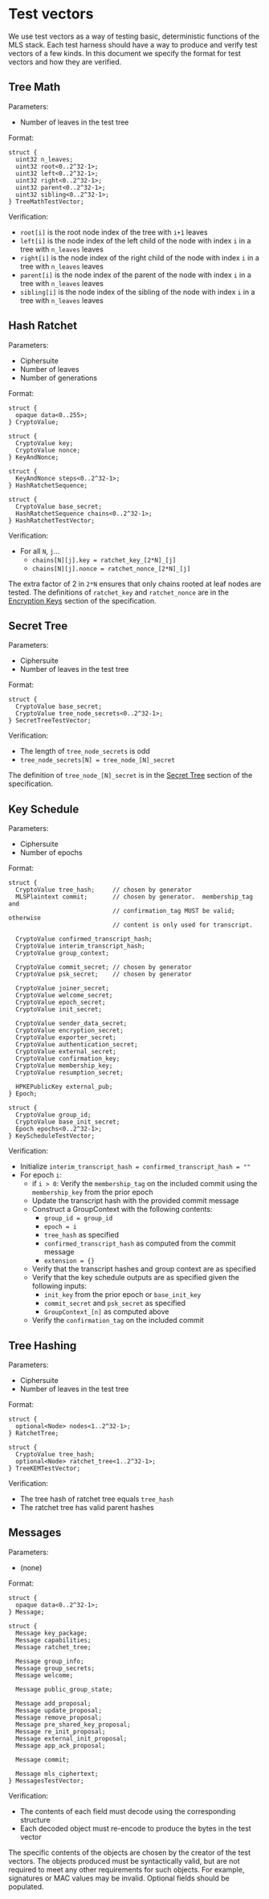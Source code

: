 # Test vectors

We use test vectors as a way of testing basic, deterministic functions of the
MLS stack.  Each test harness should have a way to produce and verify test
vectors of a few kinds.  In this document we specify the format for test vectors
and how they are verified.

## Tree Math

Parameters:
* Number of leaves in the test tree

Format:

```
struct {
  uint32 n_leaves;
  uint32 root<0..2^32-1>;
  uint32 left<0..2^32-1>;
  uint32 right<0..2^32-1>;
  uint32 parent<0..2^32-1>;
  uint32 sibling<0..2^32-1>;
} TreeMathTestVector;
```

Verification:

* `root[i]` is the root node index of the tree with `i+1` leaves
* `left[i]` is the node index of the left child of the node with index `i` in a
  tree with `n_leaves` leaves
* `right[i]` is the node index of the right child of the node with index `i` in
  a tree with `n_leaves` leaves
* `parent[i]` is the node index of the parent of the node with index `i` in a
  tree with `n_leaves` leaves
* `sibling[i]` is the node index of the sibling of the node with index `i` in a
  tree with `n_leaves` leaves

## Hash Ratchet

Parameters:
* Ciphersuite
* Number of leaves
* Number of generations

Format:

```
struct {
  opaque data<0..255>;
} CryptoValue;

struct {
  CryptoValue key;
  CryptoValue nonce;
} KeyAndNonce;

struct {
  KeyAndNonce steps<0..2^32-1>;
} HashRatchetSequence;

struct {
  CryptoValue base_secret;
  HashRatchetSequence chains<0..2^32-1>;
} HashRatchetTestVector;
```

Verification:

* For all `N`, `j`...
  * `chains[N][j].key = ratchet_key_[2*N]_[j]` 
  * `chains[N][j].nonce = ratchet_nonce_[2*N]_[j]` 

The extra factor of 2 in `2*N` ensures that only chains rooted at leaf nodes are
tested.  The definitions of `ratchet_key` and `ratchet_nonce` are in the
[Encryption
Keys](https://github.com/mlswg/mls-protocol/blob/master/draft-ietf-mls-protocol.md#encryption-keys)
section of the specification.

## Secret Tree

Parameters:
* Ciphersuite
* Number of leaves in the test tree

Format:

```
struct {
  CryptoValue base_secret;
  CryptoValue tree_node_secrets<0..2^32-1>;
} SecretTreeTestVector;
```

Verification:

* The length of `tree_node_secrets` is odd
* `tree_node_secrets[N] = tree_node_[N]_secret`

The definition of `tree_node_[N]_secret` is in the [Secret
Tree](https://github.com/mlswg/mls-protocol/blob/master/draft-ietf-mls-protocol.md#secret-tree-secret-tree)
section of the specification.

## Key Schedule

Parameters:
* Ciphersuite
* Number of epochs

Format:

```
struct {
  CryptoValue tree_hash;     // chosen by generator
  MLSPlaintext commit;       // chosen by generator.  membership_tag and
                             // confirmation_tag MUST be valid; otherwise 
                             // content is only used for transcript.

  CryptoValue confirmed_transcript_hash;
  CryptoValue interim_transcript_hash;
  CryptoValue group_context;

  CryptoValue commit_secret; // chosen by generator
  CryptoValue psk_secret;    // chosen by generator

  CryptoValue joiner_secret;
  CryptoValue welcome_secret;
  CryptoValue epoch_secret;
  CryptoValue init_secret;

  CryptoValue sender_data_secret;
  CryptoValue encryption_secret;
  CryptoValue exporter_secret;
  CryptoValue authentication_secret;
  CryptoValue external_secret;
  CryptoValue confirmation_key;
  CryptoValue membership_key;
  CryptoValue resumption_secret;

  HPKEPublicKey external_pub;
} Epoch;

struct {
  CryptoValue group_id;
  CryptoValue base_init_secret;
  Epoch epochs<0..2^32-1>;
} KeyScheduleTestVector;
```

Verification:
* Initialize `interim_transcript_hash = confirmed_transcript_hash = ""`
* For epoch `i`:
  * if `i > 0`: Verify the `membership_tag` on the included commit using the
    `membership_key` from the prior epoch
  * Update the transcript hash with the provided commit message
  * Construct a GroupContext with the following contents:
    * `group_id = group_id`
    * `epoch = i`
    * `tree_hash` as specified
    * `confirmed_transcript_hash` as computed from the commit message
    * `extension = {}`
  * Verify that the transcript hashes and group context are as specified
  * Verify that the key schedule outputs are as specified given the following
    inputs:
    * `init_key` from the prior epoch or `base_init_key`
    * `commit_secret` and `psk_secret` as specified
    * `GroupContext_[n]` as computed above
  * Verify the `confirmation_tag` on the included commit

## Tree Hashing

Parameters:
* Ciphersuite
* Number of leaves in the test tree

Format:
```
struct {
  optional<Node> nodes<1..2^32-1>;
} RatchetTree;

struct {
  CryptoValue tree_hash;
  optional<Node> ratchet_tree<1..2^32-1>; 
} TreeKEMTestVector;
```

Verification:
* The tree hash of ratchet tree equals `tree_hash`
* The ratchet tree has valid parent hashes

## Messages

Parameters:
* (none)

Format:
```
struct {
  opaque data<0..2^32-1>;
} Message;

struct {
  Message key_package;
  Message capabilities;
  Message ratchet_tree;

  Message group_info;
  Message group_secrets;
  Message welcome;

  Message public_group_state;

  Message add_proposal;
  Message update_proposal;
  Message remove_proposal;
  Message pre_shared_key_proposal;
  Message re_init_proposal;
  Message external_init_proposal;
  Message app_ack_proposal;

  Message commit;

  Message mls_ciphertext;
} MessagesTestVector;
```

Verification:
* The contents of each field must decode using the corresponding structure
* Each decoded object must re-encode to produce the bytes in the test vector

The specific contents of the objects are chosen by the creator of the test
vectors.  The objects produced must be syntactically valid, but are not required
to meet any other requirements for such objects.  For example, signatures or MAC
values may be invalid.  Optional fields should be populated.
